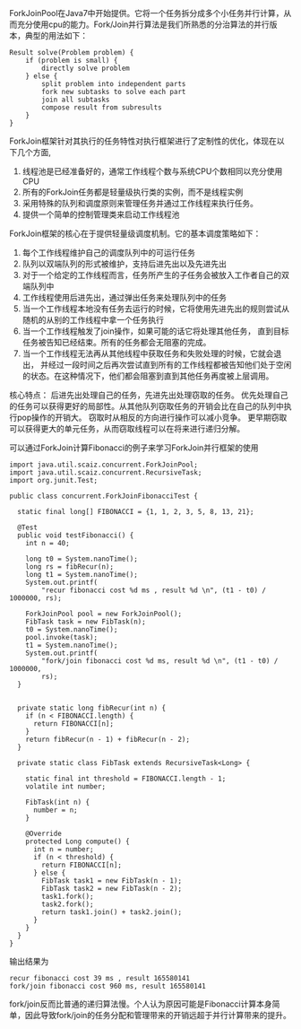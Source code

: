 ForkJoinPool在Java7中开始提供。它将一个任务拆分成多个小任务并行计算，从而充分使用cpu的能力。Fork/Join并行算法是我们所熟悉的分治算法的并行版本，典型的用法如下：

````
Result solve(Problem problem) {
    if (problem is small) {
        directly solve problem
    } else {
        split problem into independent parts
        fork new subtasks to solve each part
        join all subtasks
        compose result from subresults
    }
}
````

ForkJoin框架针对其执行的任务特性对执行框架进行了定制性的优化，体现在以下几个方面,

1. 线程池是已经准备好的，通常工作线程个数与系统CPU个数相同以充分使用CPU
2. 所有的ForkJoin任务都是轻量级执行类的实例，而不是线程实例
3. 采用特殊的队列和调度原则来管理任务并通过工作线程来执行任务。
4. 提供一个简单的控制管理类来启动工作线程池


ForkJoin框架的核心在于提供轻量级调度机制。它的基本调度策略如下：
1. 每个工作线程维护自己的调度队列中的可运行任务
2. 队列以双端队列的形式被维护，支持后进先出以及先进先出
3. 对于一个给定的工作线程而言，任务所产生的子任务会被放入工作者自己的双端队列中
4. 工作线程使用后进先出，通过弹出任务来处理队列中的任务
5. 当一个工作线程本地没有任务去运行的时候，它将使用先进先出的规则尝试从随机的从别的工作线程中拿一个任务执行
6. 当一个工作线程触发了join操作，如果可能的话它将处理其他任务，
直到目标任务被告知已经结束。所有的任务都会无阻塞的完成。
7. 当一个工作线程无法再从其他线程中获取任务和失败处理的时候，它就会退出，
并经过一段时间之后再次尝试直到所有的工作线程都被告知他们处于空闲的状态。在这种情况下，他们都会阻塞到直到其他任务再度被上层调用。

核心特点： 后进先出处理自己的任务，先进先出处理窃取的任务。
优先处理自己的任务可以获得更好的局部性。从其他队列窃取任务的开销会比在自己的队列中执行pop操作的开销大。
窃取时从相反的方向进行操作可以减小竞争。
更早期窃取可以获得更大的单元任务，从而窃取线程可以在将来进行递归分解。

可以通过ForkJoin计算Fibonacci的例子来学习ForkJoin并行框架的使用
````
import java.util.scaiz.concurrent.ForkJoinPool;
import java.util.scaiz.concurrent.RecursiveTask;
import org.junit.Test;

public class concurrent.ForkJoinFibonacciTest {

  static final long[] FIBONACCI = {1, 1, 2, 3, 5, 8, 13, 21};

  @Test
  public void testFibonacci() {
    int n = 40;

    long t0 = System.nanoTime();
    long rs = fibRecur(n);
    long t1 = System.nanoTime();
    System.out.printf(
        "recur fibonacci cost %d ms , result %d \n", (t1 - t0) / 1000000, rs);

    ForkJoinPool pool = new ForkJoinPool();
    FibTask task = new FibTask(n);
    t0 = System.nanoTime();
    pool.invoke(task);
    t1 = System.nanoTime();
    System.out.printf(
        "fork/join fibonacci cost %d ms, result %d \n", (t1 - t0) / 1000000,
        rs);
  }


  private static long fibRecur(int n) {
    if (n < FIBONACCI.length) {
      return FIBONACCI[n];
    }
    return fibRecur(n - 1) + fibRecur(n - 2);
  }

  private static class FibTask extends RecursiveTask<Long> {

    static final int threshold = FIBONACCI.length - 1;
    volatile int number;

    FibTask(int n) {
      number = n;
    }

    @Override
    protected Long compute() {
      int n = number;
      if (n < threshold) {
        return FIBONACCI[n];
      } else {
        FibTask task1 = new FibTask(n - 1);
        FibTask task2 = new FibTask(n - 2);
        task1.fork();
        task2.fork();
        return task1.join() + task2.join();
      }
    }
  }
}
````
输出结果为
````
recur fibonacci cost 39 ms , result 165580141 
fork/join fibonacci cost 960 ms, result 165580141 
````
fork/join反而比普通的递归算法慢。个人认为原因可能是Fibonacci计算本身简单，因此导致fork/join的任务分配和管理带来的开销远超于并行计算带来的提升。